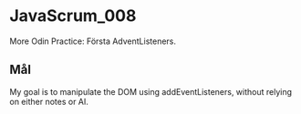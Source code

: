 # JavaScrum_008

More Odin Practice: Första AdventListeners.

## Mål

My goal is to manipulate the DOM using addEventListeners, without relying on either notes or AI.
